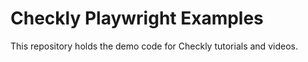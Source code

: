 # Checkly Playwright Examples

This repository holds the demo code for Checkly tutorials and videos.

